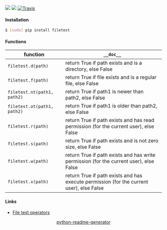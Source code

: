 <!--
https://pypi.org/project/readme-generator/
https://pypi.org/project/python-readme-generator/
-->

[![](https://img.shields.io/pypi/pyversions/filetest.svg?longCache=True)](https://pypi.org/project/filetest/)
[![](https://img.shields.io/pypi/v/filetest.svg?maxAge=3600)](https://pypi.org/project/filetest/)
[![Travis](https://api.travis-ci.org/looking-for-a-job/filetest.py.svg?branch=master)](https://travis-ci.org/looking-for-a-job/filetest.py/)

#### Installation
```bash
$ [sudo] pip install filetest
```

#### Functions
function|`__doc__`
-|-
`filetest.d(path)` |return True if path exists and is a directory, else False
`filetest.f(path)` |return True if file exists and is a regular file, else False
`filetest.nt(path1, path2)` |return True if path1 is newer than path2, else False
`filetest.ot(path1, path2)` |return True if path1 is older than path2, else False
`filetest.r(path)` |return True if path exists and has read permission (for the current user), else False
`filetest.s(path)` |return True if path exists and is not zero size, else False
`filetest.w(path)` |return True if path exists and has write permission (for the current user), else False
`filetest.x(path)` |return True if path exists and has execute permission (for the current user), else False

#### Links
+   [File test operators](https://www.tldp.org/LDP/abs/html/fto.html)

<p align="center">
    <a href="https://pypi.org/project/python-readme-generator/">python-readme-generator</a>
</p>
